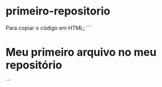 # primeiro-repositorio

Para copiar o código em HTML;
´´´
<html>
<h1> Meu primeiro arquivo no meu repositório</h1>
<html>
´´´
